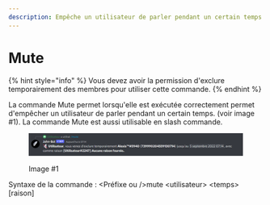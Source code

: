 ```yaml
---
description: Empêche un utilisateur de parler pendant un certain temps.
---
```


# Mute

{% hint style="info" %}
Vous devez avoir la permission d'exclure temporairement des membres pour utiliser cette commande.
{% endhint %}

La commande Mute permet lorsqu'elle est exécutée correctement permet d'empêcher un utilisateur de parler pendant un certain temps. (voir image #1). La commande Mute est aussi utilisable en slash commande.

<figure><img src="../../../.gitbook/assets/Mute.png" alt=""><figcaption><p>Image #1</p></figcaption></figure>

Syntaxe de la commande : \<Préfixe ou />mute \<utilisateur> \<temps> \[raison]
